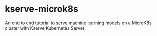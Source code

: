 # kserve-microk8s
An end to end tutorial to serve machine learning models on a MicroK8s cluster with Kserve Kubernetes Serve(.

